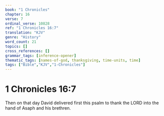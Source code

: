 ```yaml
---
book: "1 Chronicles"
chapter: 16
verse: 7
ordinal_verse: 10828
ref: "1 Chronicles 16:7"
translation: "KJV"
genre: "History"
word_count: 21
topics: []
cross_references: []
grammar_tags: [inference-opener]
thematic_tags: [names-of-god, thanksgiving, time-units, time]
tags: ["Bible","KJV","1-Chronicles"]
---
```


# 1 Chronicles 16:7

Then on that day David delivered first this psalm to thank the LORD into the hand of Asaph and his brethren.
